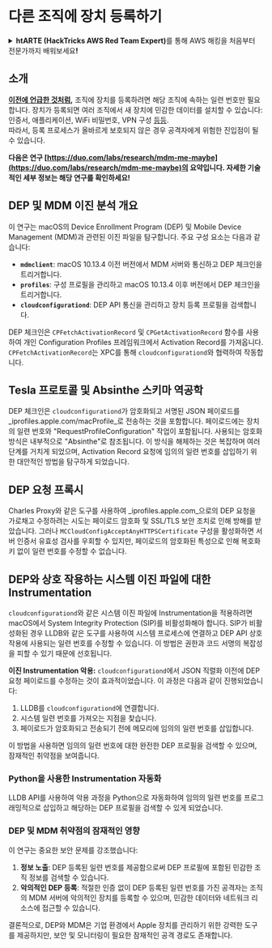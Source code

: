 # 다른 조직에 장치 등록하기

<details>

<summary><strong>htARTE (HackTricks AWS Red Team Expert)</strong>를 통해 AWS 해킹을 처음부터 전문가까지 배워보세요<strong>!</strong></summary>

HackTricks를 지원하는 다른 방법:

* **회사를 HackTricks에서 광고하거나 HackTricks를 PDF로 다운로드**하려면 [**SUBSCRIPTION PLANS**](https://github.com/sponsors/carlospolop)를 확인하세요!
* [**공식 PEASS & HackTricks 스웨그**](https://peass.creator-spring.com)를 얻으세요.
* 독점적인 [**NFT**](https://opensea.io/collection/the-peass-family) 컬렉션인 [**The PEASS Family**](https://opensea.io/collection/the-peass-family)를 발견하세요.
* 💬 [**Discord 그룹**](https://discord.gg/hRep4RUj7f) 또는 [**텔레그램 그룹**](https://t.me/peass)에 **참여**하거나 **Twitter** 🐦 [**@carlospolopm**](https://twitter.com/hacktricks_live)**를 팔로우**하세요.
* **Hacking 트릭을 공유하려면** [**HackTricks**](https://github.com/carlospolop/hacktricks)와 [**HackTricks Cloud**](https://github.com/carlospolop/hacktricks-cloud) github 저장소에 PR을 제출**하세요**.

</details>

## 소개

[**이전에 언급한 것처럼**](./#what-is-mdm-mobile-device-management)**,** 조직에 장치를 등록하려면 해당 조직에 속하는 일련 번호만 필요합니다. 장치가 등록되면 여러 조직에서 새 장치에 민감한 데이터를 설치할 수 있습니다: 인증서, 애플리케이션, WiFi 비밀번호, VPN 구성 [등등](https://developer.apple.com/enterprise/documentation/Configuration-Profile-Reference.pdf).\
따라서, 등록 프로세스가 올바르게 보호되지 않은 경우 공격자에게 위험한 진입점이 될 수 있습니다.

**다음은 연구 [https://duo.com/labs/research/mdm-me-maybe](https://duo.com/labs/research/mdm-me-maybe)의 요약입니다. 자세한 기술적인 세부 정보는 해당 연구를 확인하세요!**

## DEP 및 MDM 이진 분석 개요

이 연구는 macOS의 Device Enrollment Program (DEP) 및 Mobile Device Management (MDM)과 관련된 이진 파일을 탐구합니다. 주요 구성 요소는 다음과 같습니다:

- **`mdmclient`**: macOS 10.13.4 이전 버전에서 MDM 서버와 통신하고 DEP 체크인을 트리거합니다.
- **`profiles`**: 구성 프로필을 관리하고 macOS 10.13.4 이후 버전에서 DEP 체크인을 트리거합니다.
- **`cloudconfigurationd`**: DEP API 통신을 관리하고 장치 등록 프로필을 검색합니다.

DEP 체크인은 `CPFetchActivationRecord` 및 `CPGetActivationRecord` 함수를 사용하여 개인 Configuration Profiles 프레임워크에서 Activation Record를 가져옵니다. `CPFetchActivationRecord`는 XPC를 통해 `cloudconfigurationd`와 협력하여 작동합니다.

## Tesla 프로토콜 및 Absinthe 스키마 역공학

DEP 체크인은 `cloudconfigurationd`가 암호화되고 서명된 JSON 페이로드를 _iprofiles.apple.com/macProfile_로 전송하는 것을 포함합니다. 페이로드에는 장치의 일련 번호와 "RequestProfileConfiguration" 작업이 포함됩니다. 사용되는 암호화 방식은 내부적으로 "Absinthe"로 참조됩니다. 이 방식을 해체하는 것은 복잡하며 여러 단계를 거치게 되었으며, Activation Record 요청에 임의의 일련 번호를 삽입하기 위한 대안적인 방법을 탐구하게 되었습니다.

## DEP 요청 프록시

Charles Proxy와 같은 도구를 사용하여 _iprofiles.apple.com_으로의 DEP 요청을 가로채고 수정하려는 시도는 페이로드 암호화 및 SSL/TLS 보안 조치로 인해 방해를 받았습니다. 그러나 `MCCloudConfigAcceptAnyHTTPSCertificate` 구성을 활성화하면 서버 인증서 유효성 검사를 우회할 수 있지만, 페이로드의 암호화된 특성으로 인해 복호화 키 없이 일련 번호를 수정할 수 없습니다.

## DEP와 상호 작용하는 시스템 이진 파일에 대한 Instrumentation

`cloudconfigurationd`와 같은 시스템 이진 파일에 Instrumentation을 적용하려면 macOS에서 System Integrity Protection (SIP)를 비활성화해야 합니다. SIP가 비활성화된 경우 LLDB와 같은 도구를 사용하여 시스템 프로세스에 연결하고 DEP API 상호 작용에 사용되는 일련 번호를 수정할 수 있습니다. 이 방법은 권한과 코드 서명의 복잡성을 피할 수 있기 때문에 선호됩니다.

**이진 Instrumentation 악용:**
`cloudconfigurationd`에서 JSON 직렬화 이전에 DEP 요청 페이로드를 수정하는 것이 효과적이었습니다. 이 과정은 다음과 같이 진행되었습니다:

1. LLDB를 `cloudconfigurationd`에 연결합니다.
2. 시스템 일련 번호를 가져오는 지점을 찾습니다.
3. 페이로드가 암호화되고 전송되기 전에 메모리에 임의의 일련 번호를 삽입합니다.

이 방법을 사용하면 임의의 일련 번호에 대한 완전한 DEP 프로필을 검색할 수 있으며, 잠재적인 취약점을 보여줍니다.

### Python을 사용한 Instrumentation 자동화

LLDB API를 사용하여 악용 과정을 Python으로 자동화하여 임의의 일련 번호를 프로그래밍적으로 삽입하고 해당하는 DEP 프로필을 검색할 수 있게 되었습니다.

### DEP 및 MDM 취약점의 잠재적인 영향

이 연구는 중요한 보안 문제를 강조했습니다:

1. **정보 노출**: DEP 등록된 일련 번호를 제공함으로써 DEP 프로필에 포함된 민감한 조직 정보를 검색할 수 있습니다.
2. **악의적인 DEP 등록**: 적절한 인증 없이 DEP 등록된 일련 번호를 가진 공격자는 조직의 MDM 서버에 악의적인 장치를 등록할 수 있으며, 민감한 데이터와 네트워크 리소스에 접근할 수 있습니다.

결론적으로, DEP와 MDM은 기업 환경에서 Apple 장치를 관리하기 위한 강력한 도구를 제공하지만, 보안 및 모니터링이 필요한 잠재적인 공격 경로도 존재합니다.
